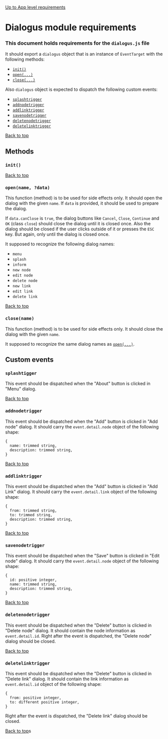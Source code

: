 [Up to App level requirements](app-level)

# Dialogus module requirements

### This document holds requirements for the `dialogus.js` file

It should export a `dialogus` object that is an instance of `EventTarget` with the following methods:

- [`init()`](#init)
- [`open(...)`](#openname-data) 
- [`close(...)`](#closename)

Also `dialogus` object is expected to dispatch the following custom events:

- [`splashtrigger`](#splashtigger)
- [`addnodetrigger`](#addnodetrigger)
- [`addlinktrigger`](#addlinktrigger)
- [`savenodetrigger`](#savenodetrigger)
- [`deletenodetrigger`](#deletenodetrigger)
- [`deletelinktrigger`](#deletelinktrigger)

[Back to top](#dialogus-module-requirements)

## Methods

### `init()`

[Back to top](#dialogus-module-requirements)

### `open(name, ?data)`

This function (method) is to be used for side effects only. It should open the dialog with the given `name`. If `data` is provided, it should be used to prepare the dialog. 

If `data.canClose` is `true`, the dialog buttons like `Cancel`, `Close`, `Continue` and `OK` (class `close`) should close the dialog until it is closed once. Also the dialog should be closed if the user clicks outside of it or presses the `ESC` key. But again, only until the dialog is closed once.

It supposed to recognize the following dialog names:

- `menu`
- `splash`
- `inform`
- `new node`
- `edit node`
- `delete node`
- `new link`
- `edit link`
- `delete link`

[Back to top](#dialogus-module-requirements)

### `close(name)`

This function (method) is to be used for side effects only. It should close the dialog with the given `name`.

It supposed to recognize the same dialog names as [`open(...)`](#openname-data).

## Custom events

### `splashtigger`

This event should be dispatched when the "About" button is clicked in "Menu" dialog.

[Back to top](#dialogus-module-requirements)

### `addnodetrigger`

This event should be dispatched when the "Add" button is clicked in "Add node" dialog. It should carry the `event.detail.node` object of the following shape:

```
{
  name: trimmed string,
  description: trimmed string,
}
```

[Back to top](#dialogus-module-requirements)

### `addlinktrigger`

This event should be dispatched when the "Add" button is clicked in "Add Link" dialog. It should carry the `event.detail.link` object of the following shape:

```
{
  from: trimmed string,
  to: trimmed string,
  description: trimmed string,
}
```

[Back to top](#dialogus-module-requirements)

### `savenodetrigger`

This event should be dispatched when the "Save" button is clicked in "Edit node" dialog. It should carry the `event.detail.node` object of the following shape:

```
{
  id: positive integer,
  name: trimmed string,
  description: trimmed string,
}
```

[Back to top](#dialogus-module-requirements)

### `deletenodetrigger`

This event should be dispatched when the "Delete" button is clicked in "Delete node" dialog. It should contain the node information as `event.detail.id`. Right after the event is dispatched, the "Delete node" dialog should be closed.

[Back to top](#dialogus-module-requirements)

### `deletelinktrigger`

This event should be dispatched when the "Delete" button is clicked in "Delete link" dialog. It should contain the link information as `event.detail.id` object of the following shape:

```
{
  from: positive integer,
  to: different positive integer,
}
```

Right after the event is dispatched, the "Delete link" dialog should be closed.

[Back to top](#dialogus-module-requirements)s
